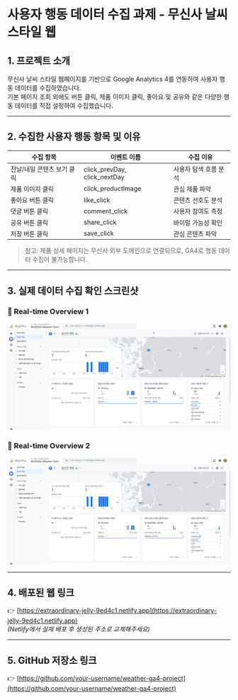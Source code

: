# 사용자 행동 데이터 수집 과제 - 무신사 날씨 스타일 웹

## 1. 프로젝트 소개  
무신사 날씨 스타일 웹페이지를 기반으로 Google Analytics 4를 연동하여 사용자 행동 데이터를 수집하였습니다.  
기본 페이지 조회 외에도 버튼 클릭, 제품 이미지 클릭, 좋아요 및 공유와 같은 다양한 행동 데이터를 직접 설정하여 수집했습니다.

---

## 2. 수집한 사용자 행동 항목 및 이유  

| 수집 항목 | 이벤트 이름 | 수집 이유 |
|-----------|-------------|------------|
| 전날/내일 콘텐츠 보기 클릭 | click_prevDay, click_nextDay | 사용자 탐색 흐름 분석 |
| 제품 이미지 클릭 | click_productImage | 관심 제품 파악 |
| 좋아요 버튼 클릭 | like_click | 콘텐츠 선호도 분석 |
| 댓글 버튼 클릭 | comment_click | 사용자 참여도 측정 |
| 공유 버튼 클릭 | share_click | 바이럴 가능성 확인 |
| 저장 버튼 클릭 | save_click | 관심 콘텐츠 파악 |

> 참고: 제품 상세 페이지는 무신사 외부 도메인으로 연결되므로, GA4로 행동 데이터 수집이 불가능합니다.

---

## 3. 실제 데이터 수집 확인 스크린샷  

### 📸 Real-time Overview 1  
![실시간 이벤트 개요 1](../public/Real-time_overview1.PNG)

### 📸 Real-time Overview 2  
![실시간 이벤트 개요 2](../public/Real-time_overview2.PNG)

---

## 4. 배포된 웹 링크  

👉 [https://extraordinary-jelly-9ed4c1.netlify.app](https://extraordinary-jelly-9ed4c1.netlify.app)  
_(Netlify에서 실제 배포 후 생성된 주소로 교체해주세요)_

---

## 5. GitHub 저장소 링크  

👉 [https://github.com/your-username/weather-ga4-project](https://github.com/your-username/weather-ga4-project)